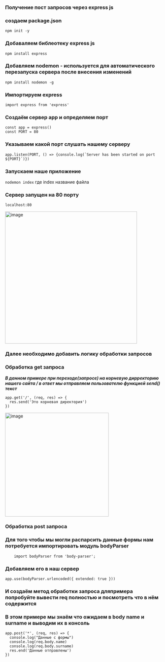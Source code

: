 ### Получение  пост запросов через express js

### создаем  package.json

`npm init -y`

### Добаваляем библеотеку express js

`npm install express`

### Добавляем nodemon - используется для автоматического перезапуска сервера после внесения  изменений

`npm install nodemon -g`

### Импортируем express

`import express from 'express'`

### Создаём сервер app и определяем порт

`const app = express()`  
`const PORT = 80`  

  

### Указываем какой порт слушать нашему серверу

``app.listen(PORT, () => {console.log(`Server has been started on port ${PORT}`)})``

### Запускаем наше приложение 

`nodemon index` где index название файла

### Сервер запущен на 80 порту 

`localhost:80`  


<img width="428" alt="image" src="https://github.com/ScherbakovM/receiving_post_request_express_js/assets/109952823/1b2684bd-7c3e-4a4c-b988-b8a0738af80e">


### Далее необходимо добавить логику обработки запросов 

### Обработка get запроса 

___В данном примере при переходе(запросе) на корневую дирректорию нашего сайта / в ответ мы отправляем пользователю функцией send() текст___



```
app.get('/', (req, res) => {
  res.send('Это корневая директория')
})
```



<img width="336" alt="image" src="https://github.com/ScherbakovM/receiving_post_request_express_js/assets/109952823/64f3ae2b-afe3-45b2-b9b5-651096664bd5">


### Обработка post запроса 

### Для того чтобы мы могли распарсить данные формы нам потребуется импортировать модуль bodyParser 

```
    import bodyParser from 'body-parser';

```

### Добавляем его в наш сервер 

```
app.use(bodyParser.urlencoded({ extended: true }))
```

### И создаём метод обработки запроса  дляпримера попробуйте вывести req полностью и посмотреть что в нём содержится 
### В этом примере мы знаём что ожидаем в body name и surname и выводим их в консоль

```
app.post('*', (req, res) => {
  console.log("Данные с формы")
  console.log(req.body.name)
  console.log(req.body.surname)
  res.end('Данные отправлены')
})
```
